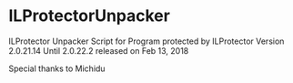 # ILProtectorUnpacker
ILProtector Unpacker Script for Program protected by ILProtector Version 2.0.21.14 Until 2.0.22.2 released on Feb 13, 2018

Special thanks to Michidu
